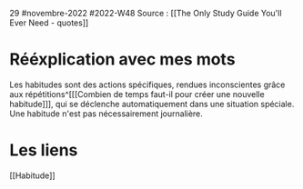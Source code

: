 29 #novembre-2022 #2022-W48
Source : [[The Only Study Guide You'll Ever Need - quotes]]
# Rééxplication avec mes mots
Les habitudes sont des actions spécifiques, rendues inconscientes grâce aux répétitions^[[[Combien de temps faut-il pour créer une nouvelle habitude]]], qui se déclenche automatiquement dans une situation spéciale. Une habitude n'est pas nécessairement journalière.
# Les liens
[[Habitude]]